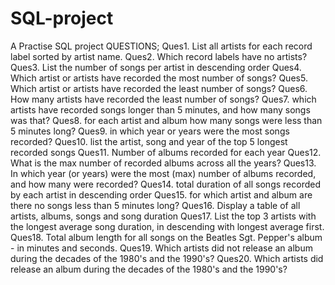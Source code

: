 # SQL-project
A Practise SQL project
QUESTIONS;
Ques1. List all artists for each record label sorted by artist name. 
Ques2. Which record labels have no artists?
Ques3. List the number of songs per artist in descending order
Ques4. Which artist or artists have recorded the most number of songs?
Ques5. Which artist or artists have recorded the least number of songs?
Ques6. How many artists have recorded the least number of songs?
Ques7. which artists have recorded songs longer than 5 minutes, and how many songs was that?
Ques8. for each artist and album how many songs were less than 5 minutes long?
Ques9. in which year or years were the most songs recorded?
Ques10. list the artist, song and year of the top 5 longest recorded songs
Ques11. Number of albums recorded for each year
Ques12. What is the max number of recorded albums across all the years?
Ques13. In which year (or years) were the most (max) number of albums recorded, and how many were recorded?
Ques14. total duration of all songs recorded by each artist in descending order
Ques15. for which artist and album are there no songs less than 5 minutes long?
Ques16. Display a table of all artists, albums, songs and song duration 
Ques17. List the top 3 artists with the longest average song duration, in descending with longest average first.
Ques18. Total album length for all songs on the Beatles Sgt. Pepper's album - in minutes and seconds.
Ques19. Which artists did not release an album during the decades of the 1980's and the 1990's?
Ques20. Which artists did release an album during the decades of the 1980's and the 1990's? 
